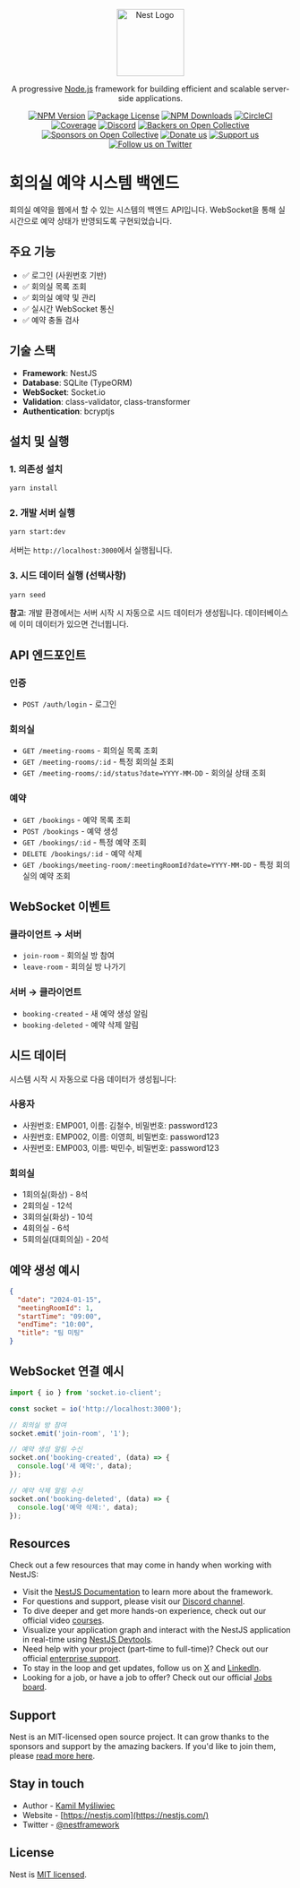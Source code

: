 <p align="center">
  <a href="http://nestjs.com/" target="blank"><img src="https://nestjs.com/img/logo-small.svg" width="120" alt="Nest Logo" /></a>
</p>

[circleci-image]: https://img.shields.io/circleci/build/github/nestjs/nest/master?token=abc123def456
[circleci-url]: https://circleci.com/gh/nestjs/nest

  <p align="center">A progressive <a href="http://nodejs.org" target="_blank">Node.js</a> framework for building efficient and scalable server-side applications.</p>
    <p align="center">
<a href="https://www.npmjs.com/~nestjscore" target="_blank"><img src="https://img.shields.io/npm/v/@nestjs/core.svg" alt="NPM Version" /></a>
<a href="https://www.npmjs.com/~nestjscore" target="_blank"><img src="https://img.shields.io/npm/l/@nestjs/core.svg" alt="Package License" /></a>
<a href="https://www.npmjs.com/~nestjscore" target="_blank"><img src="https://img.shields.io/npm/dm/@nestjs/common.svg" alt="NPM Downloads" /></a>
<a href="https://circleci.com/gh/nestjs/nest" target="_blank"><img src="https://img.shields.io/circleci/build/github/nestjs/nest/master" alt="CircleCI" /></a>
<a href="https://coveralls.io/github/nestjs/nest?branch=master" target="_blank"><img src="https://coveralls.io/repos/github/nestjs/nest/badge.svg?branch=master#9" alt="Coverage" /></a>
<a href="https://discord.gg/G7Qnnhy" target="_blank"><img src="https://img.shields.io/badge/discord-online-brightgreen.svg" alt="Discord"/></a>
<a href="https://opencollective.com/nest#backer" target="_blank"><img src="https://opencollective.com/nest/backers/badge.svg" alt="Backers on Open Collective" /></a>
<a href="https://opencollective.com/nest#sponsor" target="_blank"><img src="https://opencollective.com/nest/sponsors/badge.svg" alt="Sponsors on Open Collective" /></a>
  <a href="https://paypal.me/kamilmysliwiec" target="_blank"><img src="https://img.shields.io/badge/Donate-PayPal-ff3f59.svg" alt="Donate us"/></a>
    <a href="https://opencollective.com/nest#sponsor"  target="_blank"><img src="https://img.shields.io/badge/Support%20us-Open%20Collective-41B883.svg" alt="Support us"></a>
  <a href="https://twitter.com/nestframework" target="_blank"><img src="https://img.shields.io/twitter/follow/nestframework.svg?style=social&label=Follow" alt="Follow us on Twitter"></a>
</p>
  <!--[![Backers on Open Collective](https://opencollective.com/nest/backers/badge.svg)](https://opencollective.com/nest#backer)
  [![Sponsors on Open Collective](https://opencollective.com/nest/sponsors/badge.svg)](https://opencollective.com/nest#sponsor)-->

# 회의실 예약 시스템 백엔드

회의실 예약을 웹에서 할 수 있는 시스템의 백엔드 API입니다. WebSocket을 통해 실시간으로 예약 상태가 반영되도록 구현되었습니다.

## 주요 기능

- ✅ 로그인 (사원번호 기반)
- ✅ 회의실 목록 조회
- ✅ 회의실 예약 및 관리
- ✅ 실시간 WebSocket 통신
- ✅ 예약 충돌 검사

## 기술 스택

- **Framework**: NestJS
- **Database**: SQLite (TypeORM)
- **WebSocket**: Socket.io
- **Validation**: class-validator, class-transformer
- **Authentication**: bcryptjs

## 설치 및 실행

### 1. 의존성 설치

```bash
yarn install
```

### 2. 개발 서버 실행

```bash
yarn start:dev
```

서버는 `http://localhost:3000`에서 실행됩니다.

### 3. 시드 데이터 실행 (선택사항)

```bash
yarn seed
```

**참고**: 개발 환경에서는 서버 시작 시 자동으로 시드 데이터가 생성됩니다. 데이터베이스에 이미 데이터가 있으면 건너뜁니다.

## API 엔드포인트

### 인증

- `POST /auth/login` - 로그인

### 회의실

- `GET /meeting-rooms` - 회의실 목록 조회
- `GET /meeting-rooms/:id` - 특정 회의실 조회
- `GET /meeting-rooms/:id/status?date=YYYY-MM-DD` - 회의실 상태 조회

### 예약

- `GET /bookings` - 예약 목록 조회
- `POST /bookings` - 예약 생성
- `GET /bookings/:id` - 특정 예약 조회
- `DELETE /bookings/:id` - 예약 삭제
- `GET /bookings/meeting-room/:meetingRoomId?date=YYYY-MM-DD` - 특정 회의실의 예약 조회

## WebSocket 이벤트

### 클라이언트 → 서버

- `join-room` - 회의실 방 참여
- `leave-room` - 회의실 방 나가기

### 서버 → 클라이언트

- `booking-created` - 새 예약 생성 알림
- `booking-deleted` - 예약 삭제 알림

## 시드 데이터

시스템 시작 시 자동으로 다음 데이터가 생성됩니다:

### 사용자

- 사원번호: EMP001, 이름: 김철수, 비밀번호: password123
- 사원번호: EMP002, 이름: 이영희, 비밀번호: password123
- 사원번호: EMP003, 이름: 박민수, 비밀번호: password123

### 회의실

- 1회의실(화상) - 8석
- 2회의실 - 12석
- 3회의실(화상) - 10석
- 4회의실 - 6석
- 5회의실(대회의실) - 20석

## 예약 생성 예시

```json
{
  "date": "2024-01-15",
  "meetingRoomId": 1,
  "startTime": "09:00",
  "endTime": "10:00",
  "title": "팀 미팅"
}
```

## WebSocket 연결 예시

```javascript
import { io } from 'socket.io-client';

const socket = io('http://localhost:3000');

// 회의실 방 참여
socket.emit('join-room', '1');

// 예약 생성 알림 수신
socket.on('booking-created', (data) => {
  console.log('새 예약:', data);
});

// 예약 삭제 알림 수신
socket.on('booking-deleted', (data) => {
  console.log('예약 삭제:', data);
});
```

## Resources

Check out a few resources that may come in handy when working with NestJS:

- Visit the [NestJS Documentation](https://docs.nestjs.com) to learn more about the framework.
- For questions and support, please visit our [Discord channel](https://discord.gg/G7Qnnhy).
- To dive deeper and get more hands-on experience, check out our official video [courses](https://courses.nestjs.com/).
- Visualize your application graph and interact with the NestJS application in real-time using [NestJS Devtools](https://devtools.nestjs.com).
- Need help with your project (part-time to full-time)? Check out our official [enterprise support](https://enterprise.nestjs.com).
- To stay in the loop and get updates, follow us on [X](https://x.com/nestframework) and [LinkedIn](https://linkedin.com/company/nestjs).
- Looking for a job, or have a job to offer? Check out our official [Jobs board](https://jobs.nestjs.com).

## Support

Nest is an MIT-licensed open source project. It can grow thanks to the sponsors and support by the amazing backers. If you'd like to join them, please [read more here](https://docs.nestjs.com/support).

## Stay in touch

- Author - [Kamil Myśliwiec](https://twitter.com/kammysliwiec)
- Website - [https://nestjs.com](https://nestjs.com/)
- Twitter - [@nestframework](https://twitter.com/nestframework)

## License

Nest is [MIT licensed](https://github.com/nestjs/nest/blob/master/LICENSE).
